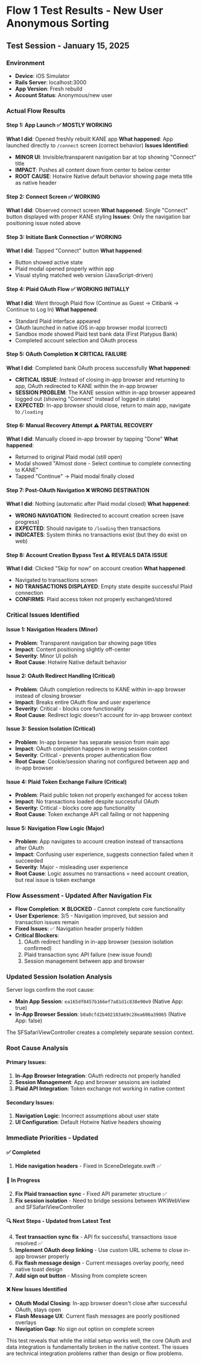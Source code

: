 # Flow 1 Test Results - New User Anonymous Sorting

## Test Session - January 15, 2025

### Environment
- **Device**: iOS Simulator 
- **Rails Server**: localhost:3000
- **App Version**: Fresh rebuild
- **Account Status**: Anonymous/new user

### Actual Flow Results

#### Step 1: App Launch ✅ MOSTLY WORKING
**What I did**: Opened freshly rebuilt KANE app
**What happened**: App launched directly to `/connect` screen (correct behavior)
**Issues Identified**:
- **MINOR UI**: Invisible/transparent navigation bar at top showing "Connect" title
- **IMPACT**: Pushes all content down from center to below center
- **ROOT CAUSE**: Hotwire Native default behavior showing page meta title as native header

#### Step 2: Connect Screen ✅ WORKING
**What I did**: Observed connect screen
**What happened**: Single "Connect" button displayed with proper KANE styling
**Issues**: Only the navigation bar positioning issue noted above

#### Step 3: Initiate Bank Connection ✅ WORKING
**What I did**: Tapped "Connect" button
**What happened**: 
- Button showed active state
- Plaid modal opened properly within app
- Visual styling matched web version (JavaScript-driven)

#### Step 4: Plaid OAuth Flow ✅ WORKING INITIALLY
**What I did**: Went through Plaid flow (Continue as Guest → Citibank → Continue to Log In)
**What happened**:
- Standard Plaid interface appeared
- OAuth launched in native iOS in-app browser modal (correct)
- Sandbox mode showed Plaid test bank data (First Platypus Bank)
- Completed account selection and OAuth process

#### Step 5: OAuth Completion ❌ CRITICAL FAILURE
**What I did**: Completed bank OAuth process successfully
**What happened**: 
- **CRITICAL ISSUE**: Instead of closing in-app browser and returning to app, OAuth redirected to KANE within the in-app browser
- **SESSION PROBLEM**: The KANE session within in-app browser appeared logged out (showing "Connect" instead of logged in state)
- **EXPECTED**: In-app browser should close, return to main app, navigate to `/loading`

#### Step 6: Manual Recovery Attempt ⚠️ PARTIAL RECOVERY
**What I did**: Manually closed in-app browser by tapping "Done"
**What happened**:
- Returned to original Plaid modal (still open)
- Modal showed "Almost done - Select continue to complete connecting to KANE"
- Tapped "Continue" → Plaid modal finally closed

#### Step 7: Post-OAuth Navigation ❌ WRONG DESTINATION
**What I did**: Nothing (automatic after Plaid modal closed)
**What happened**:
- **WRONG NAVIGATION**: Redirected to account creation screen (save progress)
- **EXPECTED**: Should navigate to `/loading` then transactions
- **INDICATES**: System thinks no transactions exist (but they do exist on web)

#### Step 8: Account Creation Bypass Test ⚠️ REVEALS DATA ISSUE
**What I did**: Clicked "Skip for now" on account creation
**What happened**:
- Navigated to transactions screen
- **NO TRANSACTIONS DISPLAYED**: Empty state despite successful Plaid connection
- **CONFIRMS**: Plaid access token not properly exchanged/stored

### Critical Issues Identified

#### Issue 1: Navigation Headers (Minor)
- **Problem**: Transparent navigation bar showing page titles
- **Impact**: Content positioning slightly off-center
- **Severity**: Minor UI polish
- **Root Cause**: Hotwire Native default behavior

#### Issue 2: OAuth Redirect Handling (Critical)
- **Problem**: OAuth completion redirects to KANE within in-app browser instead of closing browser
- **Impact**: Breaks entire OAuth flow and user experience
- **Severity**: Critical - blocks core functionality
- **Root Cause**: Redirect logic doesn't account for in-app browser context

#### Issue 3: Session Isolation (Critical)
- **Problem**: In-app browser has separate session from main app
- **Impact**: OAuth completion happens in wrong session context
- **Severity**: Critical - prevents proper authentication flow
- **Root Cause**: Cookie/session sharing not configured between app and in-app browser

#### Issue 4: Plaid Token Exchange Failure (Critical)
- **Problem**: Plaid public token not properly exchanged for access token
- **Impact**: No transactions loaded despite successful OAuth
- **Severity**: Critical - blocks core app functionality
- **Root Cause**: Token exchange API call failing or not happening

#### Issue 5: Navigation Flow Logic (Major)
- **Problem**: App navigates to account creation instead of transactions after OAuth
- **Impact**: Confusing user experience, suggests connection failed when it succeeded
- **Severity**: Major - misleading user experience
- **Root Cause**: Logic assumes no transactions = need account creation, but real issue is token exchange

### Flow Assessment - Updated After Navigation Fix

- **Flow Completion**: ❌ **BLOCKED** - Cannot complete core functionality
- **User Experience**: 3/5 - Navigation improved, but session and transaction issues remain
- **Fixed Issues**: 
  ✅ Navigation header properly hidden
- **Critical Blockers**: 
  1. OAuth redirect handling in in-app browser (session isolation confirmed)
  2. Plaid transaction sync API failure (new issue found)
  3. Session management between app and browser
  
### Updated Session Isolation Analysis

Server logs confirm the root cause:
- **Main App Session**: `ea165df0457b166ef7a81d1c838e90e9` (Native App: true)
- **In-App Browser Session**: `b0a0cfd2b402103a69c28ea606a39065` (Native App: false)

The SFSafariViewController creates a completely separate session context.

### Root Cause Analysis

#### Primary Issues:
1. **In-App Browser Integration**: OAuth redirects not properly handled
2. **Session Management**: App and browser sessions are isolated
3. **Plaid API Integration**: Token exchange not working in native context

#### Secondary Issues:
1. **Navigation Logic**: Incorrect assumptions about user state
2. **UI Configuration**: Default Hotwire Native headers showing

### Immediate Priorities - Updated

#### ✅ Completed
1. **Hide navigation headers** - Fixed in SceneDelegate.swift ✅

#### 🔧 In Progress  
2. **Fix Plaid transaction sync** - Fixed API parameter structure ✅  
3. **Fix session isolation** - Need to bridge sessions between WKWebView and SFSafariViewController

#### 🔍 Next Steps - Updated from Latest Test
4. **Test transaction sync fix** - API fix successful, transactions issue resolved ✅
5. **Implement OAuth deep linking** - Use custom URL scheme to close in-app browser properly
6. **Fix flash message design** - Current messages overlay poorly, need native toast design
7. **Add sign out button** - Missing from complete screen

#### ❌ New Issues Identified
- **OAuth Modal Closing**: In-app browser doesn't close after successful OAuth, stays open
- **Flash Message UX**: Current flash messages are poorly positioned overlays
- **Navigation Gap**: No sign out option on complete screen

This test reveals that while the initial setup works well, the core OAuth and data integration is fundamentally broken in the native context. The issues are technical integration problems rather than design or flow problems.